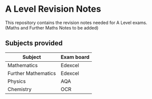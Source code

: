 # A Level Revision Notes

This repository contains the revision notes needed for A Level exams. (Maths and Further Maths Notes to be added)

## Subjects provided

| Subject             | Exam board |
| ------------------- | ---------- |
| Mathematics         | Edexcel    |
| Further Mathematics | Edexcel    |
| Physics             | AQA        |
| Chemistry           | OCR        |

